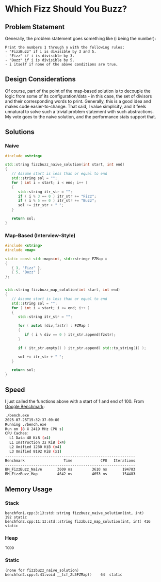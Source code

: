 # Which Fizz Should You Buzz?
## Problem Statement
Generally, the problem statement goes something like (i being the number):
```
Print the numbers 1 through n with the following rules:
- "FizzBuzz" if i is divisible by 3 and 5.
- "Fizz" if i is divisible by 3.
- "Buzz" if i is divisible by 5.
- i itself if none of the above conditions are true.
```

## Design Considerations
Of course, part of the point of the map-based solution is to decouple the logic from some of its configuration/data - in this case, the set of divisors and their corresponding words to print. Generally, this is a good idea and makes code easier-to-change. That said, I value simplicity, and it feels unnatural to solve such a trivial problem statement with such abstractions. My vote goes to the naive solution, and the performance stats support that.

## Solutions
### Naive
```c++
#include <string>

std::string fizzbuzz_naive_solution(int start, int end)
{
   // Assume start is less than or equal to end
   std::string sol = "";
   for ( int i = start; i < end; i++ )
   {
      std::string itr_str = "";
      if ( i % 3 == 0 ) itr_str += "Fizz";
      if ( i % 5 == 0 ) itr_str += "Buzz";
      sol += itr_str + " ";
   }

   return sol;
}
```
### Map-Based (Interview-Style)
```c++
#include <string>
#include <map>

static const std::map<int, std::string> FZMap =
{
   { 3, "Fizz" },
   { 5, "Buzz" }
};


std::string fizzbuzz_map_solution(int start, int end)
{
   // Assume start is less than or equal to end
   std::string sol = "";
   for ( int i = start; i <= end; i++ )
   {
      std::string itr_str = "";

      for ( auto& [div,fzstr] : FZMap )
      {
         if ( i % div == 0 ) itr_str.append(fzstr);
      }

      if ( itr_str.empty() ) itr_str.append( std::to_string(i) );

      sol += itr_str + " ";
   }

   return sol;
}

```

## Speed
I just called the functions above with a start of 1 and end of 100.
From [Google Benchmark](https://github.com/google/benchmark):
```bash
./bench.exe
2025-07-25T15:32:37-00:00
Running ./bench.exe
Run on (8 X 2419 MHz CPU s)
CPU Caches:
  L1 Data 48 KiB (x4)
  L1 Instruction 32 KiB (x4)
  L2 Unified 1280 KiB (x4)
  L3 Unified 8192 KiB (x1)
------------------------------------------------------------
Benchmark                  Time             CPU   Iterations
------------------------------------------------------------
BM_FizzBuzz_Naive       3609 ns         3610 ns       194783
BM_FizzBuzz_Map         4642 ns         4653 ns       154483
```

## Memory Usage
### Stack
```
benchfcn1.cpp:3:13:std::string fizzbuzz_naive_solution(int, int)	192	static
benchfcn2.cpp:11:13:std::string fizzbuzz_map_solution(int, int)	416	static
```
### Heap
```
TODO
```
### Static
```
(none for fizzbuzz_naive_solution)
benchfcn2.cpp:4:41:void __tcf_ZL5FZMap()	64	static
```
